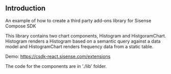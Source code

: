 
## Introduction

An example of how to create a third party add-ons library for Sisense Compose SDK

This library contains two chart components, Histogram and HistgoramChart. Histogram renders a Histogram based on a semantic query against a data model and HistogramChart renders frequency data from a static table.

Demo: https://csdk-react.sisense.com/extensions

The code for the components are in './lib' folder.


